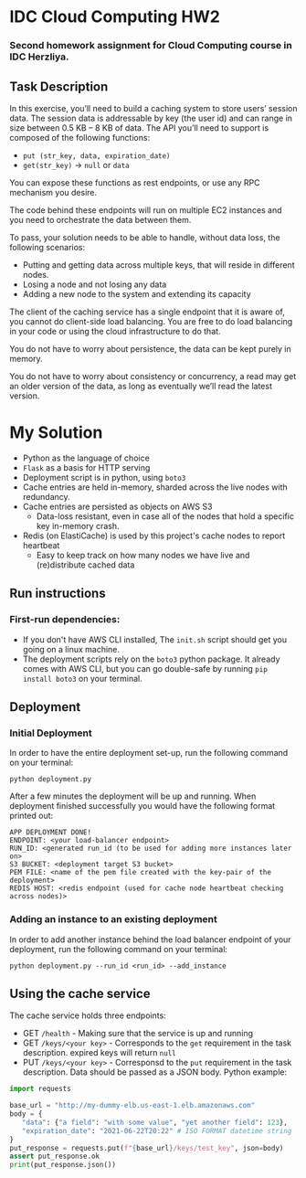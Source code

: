 # IDC Cloud Computing HW2
### Second homework assignment for Cloud Computing course in IDC Herzliya.

## Task Description
In this exercise, you’ll need to build a caching system to store users’ session data. The session data is addressable by key (the user id) and can range in size between
0.5 KB – 8 KB of data.
The API you’ll need to support is composed of the following functions:
* `put (str_key, data, expiration_date)`
* `get(str_key)` → `null` or `data`

You can expose these functions as rest endpoints, or use any RPC mechanism you desire.

The code behind these endpoints will run on multiple EC2 instances and you need to orchestrate the data between them.

To pass, your solution needs to be able to handle, without data loss, the following scenarios:
* Putting and getting data across multiple keys, that will reside in different nodes.
* Losing a node and not losing any data
* Adding a new node to the system and extending its capacity

The client of the caching service has a single endpoint that it is aware of, you cannot do client-side load balancing. You are free to do load balancing in your code or using the cloud infrastructure to do that.

You do not have to worry about persistence, the data can be kept purely in memory.

You do not have to worry about consistency or concurrency, a read may get an older version of the data, as long as eventually we’ll read the latest version.

# My Solution
* Python as the language of choice
* `Flask` as a basis for HTTP serving
* Deployment script is in python, using `boto3`
* Cache entries are held in-memory, sharded across the live nodes with redundancy.
* Cache entries are persisted as objects on AWS S3
  * Data-loss resistant, even in case all of the nodes that hold a specific key in-memory crash.
* Redis (on ElastiCache) is used by this project's cache nodes to report heartbeat
  * Easy to keep track on how many nodes we have live and (re)distribute cached data
    
## Run instructions
### First-run dependencies:
* If you don't have AWS CLI installed, The `init.sh` script should get you going on a linux machine.
* The deployment scripts rely on the `boto3` python package. It already comes with AWS CLI, but you can go double-safe 
by running `pip install boto3` on your terminal. 


## Deployment

### Initial Deployment
In order to have the entire deployment set-up, run the following command on your terminal: 
```shell script
python deployment.py
```
After a few minutes the deployment will be up and running.
When deployment finished successfully you would have the following format printed out:
```
APP DEPLOYMENT DONE!
ENDPOINT: <your load-balancer endpoint>
RUN_ID: <generated run_id (to be used for adding more instances later on>
S3 BUCKET: <deployment target S3 bucket>
PEM FILE: <name of the pem file created with the key-pair of the deployment>
REDIS HOST: <redis endpoint (used for cache node heartbeat checking across nodes)>
```

### Adding an instance to an existing deployment
In order to add another instance behind the load balancer endpoint of your deployment, run the following command 
on your terminal:
```shell script
python deployment.py --run_id <run_id> --add_instance
```


## Using the cache service
The cache service holds three endpoints:

* GET `/health` - Making sure that the service is up and running
* GET `/keys/<your key>` - Corresponds to the `get` requirement in the task description. expired keys will return `null`
* PUT `/keys/<your key>` - Corresponsd to the `put` requirement in the task description. Data should be passed as a JSON
    body. Python example:
 ```python
import requests

base_url = "http://my-dummy-elb.us-east-1.elb.amazonaws.com"
body = {
    "data": {"a field": "with some value", "yet another field": 123},
    "expiration_date": "2021-06-22T20:22" # ISO FORMAT datetime string
}
put_response = requests.put(f"{base_url}/keys/test_key", json=body)
assert put_response.ok
print(put_response.json())
```